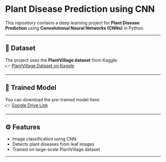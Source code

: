 # Plant Disease Prediction using CNN

This repository contains a deep learning project for **Plant Disease Prediction** using **Convolutional Neural Networks (CNNs)** in Python.

---

## 📂 Dataset
The project uses the **PlantVillage dataset** from Kaggle:  
👉 [PlantVillage Dataset on Kaggle](https://www.kaggle.com/datasets/abdallahalidev/plantvillage-dataset)

---

## 🧠 Trained Model
You can download the pre-trained model here:  
👉 [Google Drive Link](https://drive.google.com/file/d/1rKh-IElSdHTqax7XdfSdZTn-r8T_qWPf/view?usp=sharing)

---

## ⚙️ Features
- Image classification using CNN
- Detects plant diseases from leaf images
- Trained on large-scale PlantVillage dataset

---

